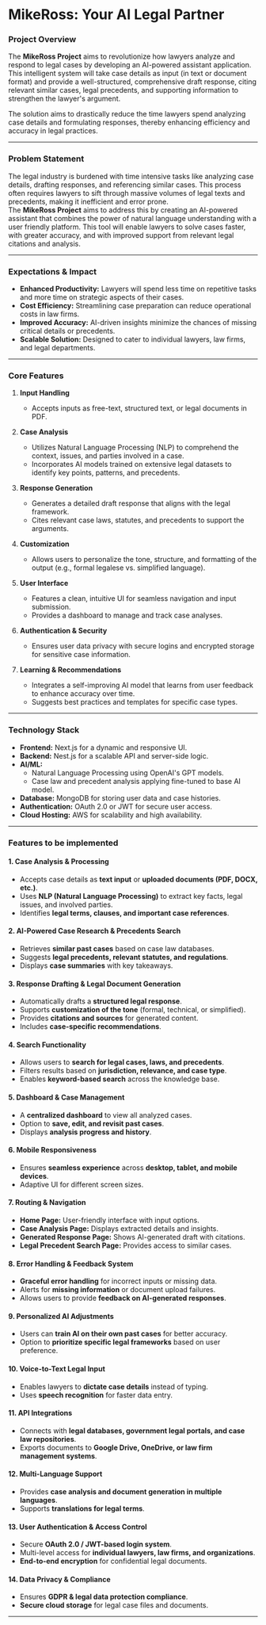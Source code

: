 # **MikeRoss: Your AI Legal Partner**

### **Project Overview**

The **MikeRoss Project** aims to revolutionize how lawyers analyze and respond to legal cases by developing an AI-powered assistant application. This intelligent system will take case details as input (in text or document format) and provide a well-structured, comprehensive draft response, citing relevant similar cases, legal precedents, and supporting information to strengthen the lawyer's argument.

The solution aims to drastically reduce the time lawyers spend analyzing case details and formulating responses, thereby enhancing efficiency and accuracy in legal practices.

---

### **Problem Statement**

The legal industry is burdened with time intensive tasks like analyzing case details, drafting responses, and referencing similar cases. This process often requires lawyers to sift through massive volumes of legal texts and precedents, making it inefficient and error prone.  
The **MikeRoss Project** aims to address this by creating an AI-powered assistant that combines the power of natural language understanding with a user friendly platform. This tool will enable lawyers to solve cases faster, with greater accuracy, and with improved support from relevant legal citations and analysis.

---

### **Expectations & Impact**

- **Enhanced Productivity:** Lawyers will spend less time on repetitive tasks and more time on strategic aspects of their cases.
- **Cost Efficiency:** Streamlining case preparation can reduce operational costs in law firms.
- **Improved Accuracy:** AI-driven insights minimize the chances of missing critical details or precedents.
- **Scalable Solution:** Designed to cater to individual lawyers, law firms, and legal departments.

---

### **Core Features**

1. **Input Handling**

   - Accepts inputs as free-text, structured text, or legal documents in PDF.

2. **Case Analysis**

   - Utilizes Natural Language Processing (NLP) to comprehend the context, issues, and parties involved in a case.
   - Incorporates AI models trained on extensive legal datasets to identify key points, patterns, and precedents.

3. **Response Generation**

   - Generates a detailed draft response that aligns with the legal framework.
   - Cites relevant case laws, statutes, and precedents to support the arguments.

4. **Customization**

   - Allows users to personalize the tone, structure, and formatting of the output (e.g., formal legalese vs. simplified language).

5. **User Interface**

   - Features a clean, intuitive UI for seamless navigation and input submission.
   - Provides a dashboard to manage and track case analyses.

6. **Authentication & Security**

   - Ensures user data privacy with secure logins and encrypted storage for sensitive case information.

7. **Learning & Recommendations**
   - Integrates a self-improving AI model that learns from user feedback to enhance accuracy over time.
   - Suggests best practices and templates for specific case types.

---

### **Technology Stack**

- **Frontend:** Next.js for a dynamic and responsive UI.
- **Backend:** Nest.js for a scalable API and server-side logic.
- **AI/ML:**
  - Natural Language Processing using OpenAI's GPT models.
  - Case law and precedent analysis applying fine-tuned to base AI model.
- **Database:** MongoDB for storing user data and case histories.
- **Authentication:** OAuth 2.0 or JWT for secure user access.
- **Cloud Hosting:** AWS for scalability and high availability.

---

### **Features to be implemented**

#### **1. Case Analysis & Processing**

- Accepts case details as **text input** or **uploaded documents (PDF, DOCX, etc.)**.
- Uses **NLP (Natural Language Processing)** to extract key facts, legal issues, and involved parties.
- Identifies **legal terms, clauses, and important case references**.

#### **2. AI-Powered Case Research & Precedents Search**

- Retrieves **similar past cases** based on case law databases.
- Suggests **legal precedents, relevant statutes, and regulations**.
- Displays **case summaries** with key takeaways.

#### **3. Response Drafting & Legal Document Generation**

- Automatically drafts a **structured legal response**.
- Supports **customization of the tone** (formal, technical, or simplified).
- Provides **citations and sources** for generated content.
- Includes **case-specific recommendations**.

#### **4. Search Functionality**

- Allows users to **search for legal cases, laws, and precedents**.
- Filters results based on **jurisdiction, relevance, and case type**.
- Enables **keyword-based search** across the knowledge base.

#### **5. Dashboard & Case Management**

- A **centralized dashboard** to view all analyzed cases.
- Option to **save, edit, and revisit past cases**.
- Displays **analysis progress and history**.

#### **6. Mobile Responsiveness**

- Ensures **seamless experience** across **desktop, tablet, and mobile devices**.
- Adaptive UI for different screen sizes.

#### **7. Routing & Navigation**

- **Home Page:** User-friendly interface with input options.
- **Case Analysis Page:** Displays extracted details and insights.
- **Generated Response Page:** Shows AI-generated draft with citations.
- **Legal Precedent Search Page:** Provides access to similar cases.

#### **8. Error Handling & Feedback System**

- **Graceful error handling** for incorrect inputs or missing data.
- Alerts for **missing information** or document upload failures.
- Allows users to provide **feedback on AI-generated responses**.

#### **9. Personalized AI Adjustments**

- Users can **train AI on their own past cases** for better accuracy.
- Option to **prioritize specific legal frameworks** based on user preference.

#### **10. Voice-to-Text Legal Input**

- Enables lawyers to **dictate case details** instead of typing.
- Uses **speech recognition** for faster data entry.

#### **11. API Integrations**

- Connects with **legal databases, government legal portals, and case law repositories**.
- Exports documents to **Google Drive, OneDrive, or law firm management systems**.

#### **12. Multi-Language Support**

- Provides **case analysis and document generation in multiple languages**.
- Supports **translations for legal terms**.

#### **13. User Authentication & Access Control**

- Secure **OAuth 2.0 / JWT-based login system**.
- Multi-level access for **individual lawyers, law firms, and organizations**.
- **End-to-end encryption** for confidential legal documents.

#### **14. Data Privacy & Compliance**

- Ensures **GDPR & legal data protection compliance**.
- **Secure cloud storage** for legal case files and documents.

---
